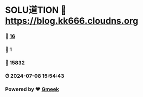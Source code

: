 # SOLU道TION :link: https://blog.kk666.cloudns.org 
### :page_facing_up: [16](https://blog.kk666.cloudns.org/tag.html) 
### :speech_balloon: 1 
### :hibiscus: 15832 
### :alarm_clock: 2024-07-08 15:54:43 
### Powered by :heart: [Gmeek](https://github.com/Meekdai/Gmeek)
